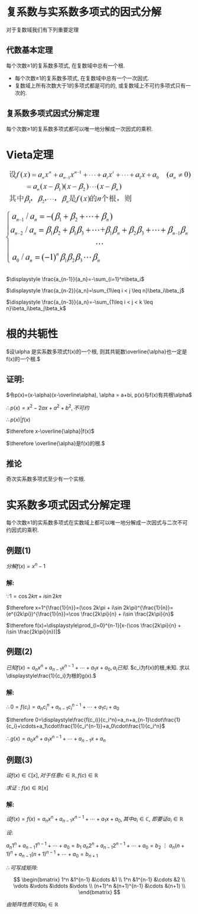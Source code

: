 # 复系数与实系数多项式的因式分解

对于复数域我们有下列重要定理

## 代数基本定理

每个次数≥1的复系数多项式, 在复数域中总有一个根. 

* 每个次数≥1的复系数多项式, 在复数域中总有一个一次因式.
* 复数域上所有次数大于1的多项式都是可约的, 或复数域上不可约多项式只有一次的.

## 复系数多项式因式分解定理

每个次数≥1的复系数多项式都可以唯一地分解成一次因式的乘积.

# Vieta定理

![](./images/2020-10-28-08-12-37.png)

$\displaystyle \frac{a_{n-1}}{a_n}=-\sum_{i=1}^n\beta_i$

$\displaystyle \frac{a_{n-2}}{a_n}=\sum_{1\leq i < j \leq n}\beta_i\beta_j$

$\displaystyle \frac{a_{n-3}}{a_n}=-\sum_{1\leq i < j < k \leq n}\beta_i\beta_j\beta_k$

# 根的共轭性

$设\alpha 是实系数多项式f(x)的一个根, 则其共轭数\overline{\alpha}也一定是f(x)的一个根.$

## 证明:

$令p(x)=(x-\alpha)(x-\overline\alpha), \alpha = a+bi, p(x)与f(x)有共根\alpha$

$\therefore p(x)=x^2-2ax+a^2+b^2, 不可约$

$\therefore p(x)|f(x)$

$\therefore x-\overline{\alpha}|f(x)$

$\therefore \overline{\alpha}是f(x)的根.$

## 推论

奇次实系数多项式至少有一个实根.

# 实系数多项式因式分解定理

每个次数≥1的实系数多项式在实数域上都可以唯一地分解成一次因式与二次不可约因式的乘积.

## 例题(1)

$分解f(x)=x^n-1$

### 解:

$\because 1=\cos 2k\pi + i\sin 2k\pi$

$\therefore x=1^{\frac{1}{n}}=(\cos 2k\pi + i\sin 2k\pi)^{\frac{1}{n}}=(e^{i2k\pi})^{\frac{1}{n}}=\cos \frac{2k\pi}{n} + i\sin \frac{2k\pi}{n}$

$\therefore f(x)=\displaystyle\prod_{l=0}^{n-1}[x-(\cos \frac{2k\pi}{n} + i\sin \frac{2k\pi}{n})]$

## 例题(2)

$已知f(x)=a_nx^n+a_{n-1}x^{n-1}+\cdots+a_1x+a_0, a_i已知.$
$c_i为f(x)的根,未知. 求以\displaystyle\frac{1}{c_i}为根的g(x).$

### 解:

$\therefore 0=f(c_i)=a_nc_i^n+a_{n-1}c_i^{n-1}+\cdots+a_1c_i+a_0$

$\therefore 0=\displaystyle\frac{f(c_i)}{c_i^n}=a_n+a_{n-1}\cdot\frac{1}{c_i}+\cdots+a_1\cdot\frac{1}{c_i^{n-1}}+a_0\cdot\frac{1}{c_i^n}$

$\therefore g(x)=a_0x^n+a_1x^{n-1}+\cdots+a_{n-1}x+a_n$

## 例题(3)

$设f(x)\in \mathbb{C}[x], 对于任意c\in \mathbb{R}, f(c)\in \mathbb{R}$

$求证: f(x)\in \mathbb{R}[x]$

### 解:

$设f(x)=f(x)=a_nx^n+a_{n-1}x^{n-1}+\cdots+a_1x+a_0, 其中a_i\in \mathbb{C},$
$即要证a_i\in \mathbb{R}$

$设:$

$a_n1^n+a_{n-1}1^{n-1}+\cdots+a_0=b_1$
$a_n2^n+a_{n-1}2^{n-1}+\cdots+a_0=b_2$
$\vdots$
$a_n(n+1)^n+a_{n-1}(n+1)^{n-1}+\cdots+a_0=b_{n+1}$

$\therefore 可写成矩阵:$

$$
\begin{bmatrix}
1^n &1^{n-1} &\cdots &1 \\
1^n &1^{n-1} &\cdots &2 \\
\vdots &\vdots &\ddots &\vdots \\
(n+1)^n &(n+1)^{n-1} &\cdots &(n+1) \\
\end{bmatrix}
$$

$由矩阵性质可知a_i\in \mathbb{R}$